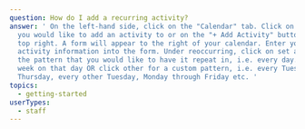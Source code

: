 ```yaml
---
question: How do I add a recurring activity?
answer: ' On the left-hand side, click on the "Calendar" tab. Click on the day
  you would like to add an activity to or on the "+ Add Activity" button on the
  top right. A form will appear to the right of your calendar. Enter your
  activity information into the form. Under reoccurring, click on set and select
  the pattern that you would like to have it repeat in, i.e. every day. every
  week on that day OR click other for a custom pattern, i.e. every Tuesday and
  Thursday, every other Tuesday, Monday through Friday etc. '
topics:
  - getting-started
userTypes:
  - staff
---
```

